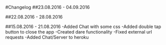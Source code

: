 #Changelog
##23.08.2016 - 04.09.2016

##22.08.2016 - 28.08.2016

##15.08.2016 - 21.08.2016
-Added Chat with some css
-Added double tap button to close the app
-Created dare functionality
-Fixed external url requests
-Added Chat/Server to heroku
